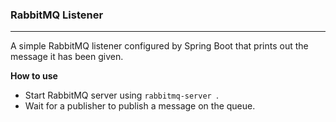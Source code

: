 ### RabbitMQ Listener 
____

A simple RabbitMQ listener configured by Spring Boot that prints out the message it has been given. 


**How to use**
* Start RabbitMQ server using ``rabbitmq-server ``.    
* Wait for a publisher to publish a message on the queue.
